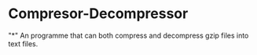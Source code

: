 # Compresor-Decompressor
"*" An programme that can both compress and decompress gzip files into text files.
